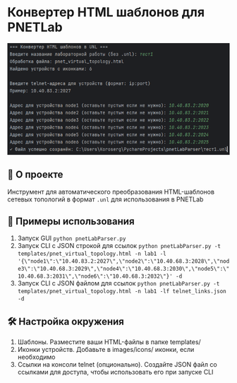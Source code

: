 # Конвертер HTML шаблонов для PNETLab

![Интерфейс](images/screenshot.png)

## 📌 О проекте
Инструмент для автоматического преобразования HTML-шаблонов сетевых топологий в формат `.unl` для использования в PNETLab

## 🚀 Примеры использования

1. Запуск GUI
`python pnetLabParser.py`
2. Запуск CLI с JSON строкой для ссылок
`python pnetLabParser.py -t templates/pnet_virtual_topology.html -n lab1 -l '{\"node1\":\"10.40.83.2:2027\",\"node2\":\"10.40.68.3:2028\",\"node3\":\"10.40.68.3:2029\",\"node4\":\"10.40.68.3:2030\",\"node5\":\"10.40.68.3:2031\",\"node6\":\"10.40.68.3:2032\"}' -d`
3. Запуск CLI с JSON файлом для ссылок
`python pnetLabParser.py -t templates/pnet_virtual_topology.html -n lab1 -lf telnet_links.json -d`

## 🛠 Настройка окружения
1. Шаблоны.
Разместите ваши HTML-файлы в папке templates/
2. Иконки устройств.
Добавьте в images/icons/ иконки, если необходимо
3. Ссылки на консоли telnet (опционально).
Создайте JSON файл со ссылками для доступа, чтобы использовать его при запуске CLI